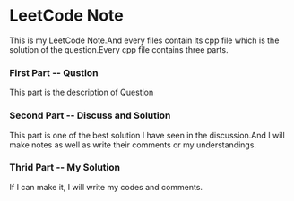 # LeetCode Note
This is my LeetCode Note.And every files contain its cpp file which is the solution of the question.Every cpp file contains three parts.

### First Part -- Qustion
This part is the description of Question

### Second Part -- Discuss and Solution
This part is one of the best solution I have seen in the discussion.And I will make notes as well as write their comments or my understandings.

### Thrid Part -- My Solution
If I can make it, I will write my codes and comments.
